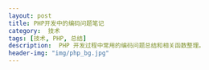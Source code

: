 ```yaml
---
layout: post
title: PHP开发中的编码问题笔记
category:  技术
tags: [技术, PHP, 总结]
description:  PHP 开发过程中常用的编码问题总结和相关函数整理。
header-img: "img/php_bg.jpg"
---
```




